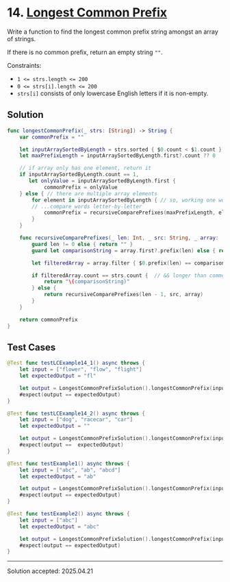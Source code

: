 # 14. [Longest Common Prefix](https://leetcode.com/problems/longest-common-prefix/)

Write a function to find the longest common prefix string amongst an array of strings.

If there is no common prefix, return an empty string `""`.

Constraints:
- `1 <= strs.length <= 200`
- `0 <= strs[i].length <= 200`
- `strs[i]` consists of only lowercase English letters if it is non-empty.

## Solution
```swift
func longestCommonPrefix(_ strs: [String]) -> String {
    var commonPrefix = ""

    let inputArraySortedByLength = strs.sorted { $0.count < $1.count } // shortest to longest
    let maxPrefixLength = inputArraySortedByLength.first?.count ?? 0

    // if array only has one element, return it
    if inputArraySortedByLength.count == 1,
       let onlyValue = inputArraySortedByLength.first {
            commonPrefix = onlyValue
    } else { // there are multiple array elements
        for element in inputArraySortedByLength { // so, working one word at a time...
        // ...compare words letter-by-letter
            commonPrefix = recursiveComparePrefixes(maxPrefixLength, element, inputArraySortedByLength)
        }
    }

    func recursiveComparePrefixes(_ len: Int, _ src: String, _ array: [String]) -> String {
        guard len != 0 else { return "" }
        guard let comparisonString = array.first?.prefix(len) else { return "" }

        let filteredArray = array.filter { $0.prefix(len) == comparisonString }

        if filteredArray.count == strs.count {  // && longer than commonPrefix
            return "\(comparisonString)"
        } else {
            return recursiveComparePrefixes(len - 1, src, array)
        }
    }

    return commonPrefix
}
```

## Test Cases
```swift
@Test func testLCExample14_1() async throws {
    let input = ["flower", "flow", "flight"]
    let expectedOutput = "fl"

    let output = LongestCommonPrefixSolution().longestCommonPrefix(input)
    #expect(output == expectedOutput)
}
```

```swift
@Test func testLCExample14_2() async throws {
    let input = ["dog", "racecar", "car"]
    let expectedOutput = ""

    let output = LongestCommonPrefixSolution().longestCommonPrefix(input)
    #expect(output ==  expectedOutput)
}
```

```swift
@Test func testExample1() async throws {
    let input = ["abc", "ab", "abcd"]
    let expectedOutput = "ab"

    let output = LongestCommonPrefixSolution().longestCommonPrefix(input)
    #expect(output == expectedOutput)
}
```

```swift
@Test func testExample2() async throws {
    let input = ["abc"]
    let expectedOutput = "abc"

    let output = LongestCommonPrefixSolution().longestCommonPrefix(input)
    #expect(output == expectedOutput)
}
```

---

Solution accepted: 2025.04.21
